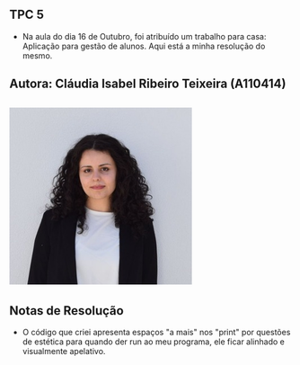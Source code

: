 **TPC 5**
- 
- Na aula do dia 16 de Outubro, foi atribuído um trabalho para casa: Aplicação para gestão de alunos. Aqui está a minha resolução do mesmo.
 
Autora: Cláudia Isabel Ribeiro Teixeira (A110414)
-
![image](https://github.com/ClaudiaTeixeiraa/ATP2025/blob/5c66ce1e71a4cfa0e309c3d72cee7df4d3fea13b/foto%20formal.jpg)
- 
Notas de Resolução
- 
- O código que criei apresenta espaços "a mais" nos "print" por questões de estética para quando der run ao meu programa, ele ficar alinhado e visualmente apelativo.

